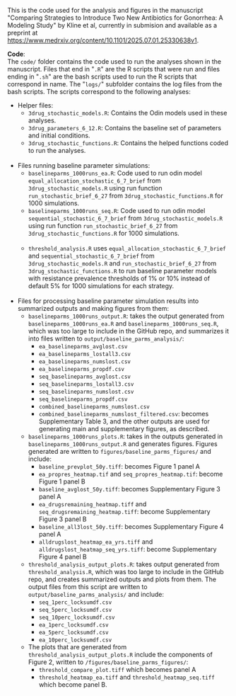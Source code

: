 This is the code used for the analysis and figures in the manuscript "Comparing Strategies to Introduce Two New Antibiotics for Gonorrhea: A Modeling Study" by Kline et al, currently in submision and available as a preprint at https://www.medrxiv.org/content/10.1101/2025.07.01.25330638v1. 

__Code__: \
The `code/` folder contains the code used to run the analyses shown in the manuscript. Files that end in "`.R`" are the R scripts that were run and files ending in "`.sh`" are the bash scripts used to run the R scripts that correspond in name. The "`logs/`" subfolder contains the log files from the bash scripts. The scripts correspond to the following analyses: 
* Helper files: 
     - `3drug_stochastic_models.R`: Contains the Odin models used in these analyses. 
     - `3drug_parameters_6_12.R`: Contains the baseline set of parameters and initial conditions. 
     - `3drug_stochastic_functions.R`: Contains the helped functions coded to run the analyses. <br><br>
* Files running baseline parameter simulations: 
     - `baselineparms_1000runs_ea.R`: Code used to run odin model `equal_allocation_stochastic_6_7_brief` from `3drug_stochastic_models.R` using run function `run_stochastic_brief_6_27` from `3drug_stochastic_functions.R` for 1000 simulations.
     - `baselineparms_1000runs_seq.R`: Code used to run odin model `sequential_stochastic_6_7_brief` from `3drug_stochastic_models.R` using run function `run_stochastic_brief_6_27` from `3drug_stochastic_functions.R` for 1000 simulations. <br><br>
     - `threshold_analysis.R` uses  `equal_allocation_stochastic_6_7_brief` and `sequential_stochastic_6_7_brief` from `3drug_stochastic_models.R` and `run_stochastic_brief_6_27` from `3drug_stochastic_functions.R` to run baseline parameter models with resistance prevalence thresholds of 1% or 10% instead of default 5% for 1000 simulations for each strategy.  <br><br>
* Files for processing baseline parameter simulation results into summarized outputs and making figures from them:  
  - `baselineparms_1000runs_output.R`: takes the output generated from `baselineparms_1000runs_ea.R` and `baselineparms_1000runs_seq.R`, which was too large to include in the GitHub repo, and summarizes it into files written to `output/baseline_parms_analysis/`:
    - `ea_baselineparms_avglost.csv`
    - `ea_baselineparms_lostall3.csv`
    - `ea_baselineparms_numslost.csv`
    - `ea_baselineparms_propdf.csv`
    - `seq_baselineparms_avglost.csv`
    - `seq_baselineparms_lostall3.csv`
    - `seq_baselineparms_numslost.csv`
    - `seq_baselineparms_propdf.csv`
    - `combined_baselineparms_numslost.csv`
    - `combined_baselineparms_numslost_filtered.csv`: becomes Supplementary Table 3, and the other outputs are used for generating main and supplementary figures, as described.
  - `baselineparms_1000runs_plots.R`: takes in the outputs generated in `baselineparms_1000runs_output.R` and generates figures. Figures generated are written to `figures/baseline_parms_figures/` and include:
    - `baseline_prevplot_50y.tiff`: becomes Figure 1 panel A
    - `ea_propres_heatmap.tif` and `seq_propres_heatmap.tif`: become Figure 1 panel B
    - `baseline_avglost_50y.tiff`: becomes Supplementary Figure 3 panel A
    - `ea_drugsremaining_heatmap.tiff` and `seq_drugsremaining_heatmap.tiff`: become Supplementary Figure 3 panel B
    - `baseline_all3lost_50y.tiff`: becomes Supplementary Figure 4 panel A
    - `alldrugslost_heatmap_ea_yrs.tiff` and `alldrugslost_heatmap_seq_yrs.tiff`: become Supplementary Figure 4 panel B
  - `threshold_analysis_output_plots.R`: takes output generated from `threshold_analysis.R`, which was too large to include in the GitHub repo, and creates summarized outputs and plots from them. The output files from this script are written to `output/baseline_parms_analysis/` and include:
    - `seq_1perc_locksumdf.csv`
    - `seq_5perc_locksumdf.csv`
    - `seq_10perc_locksumdf.csv`
    - `ea_1perc_locksumdf.csv`
    - `ea_5perc_locksumdf.csv`
    - `ea_10perc_locksumdf.csv`
  - The plots that are generated from `threshold_analysis_output_plots.R` include the components of Figure 2, written to `/figures/baseline_parms_figures/`:
    - `threshold_compare_plot.tiff` which becomes panel A
    - `threshold_heatmap_ea.tiff` and `threshold_heatmap_seq.tiff` which become panel B.
    

      

  



